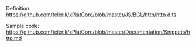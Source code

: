 ﻿Definition: https://github.com/telerik/xPlatCore/blob/master/JS/BCL/http/http.d.ts

Sample code: https://github.com/telerik/xPlatCore/blob/master/Documentation/Snippets/http.md